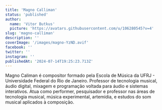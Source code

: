 ```yaml
---
title: 'Magno Calliman'
status: 'published'
author:
  name: 'Vitor Butkus'
  picture: 'https://avatars.githubusercontent.com/u/106280545?v=4'
slug: 'magno-calliman'
description: ''
coverImage: '/images/magno-YzND.avif'
facebook: ''
twitter: ''
instagram: ''
publishedAt: '2024-07-14T19:25:23.713Z'
---
```


Magno Caliman é compositor formado pela Escola de Música da UFRJ - Universidade Federal do Rio de Janeiro. Professor de tecnologia musical, áudio digital, mixagem e programação voltada para áudio e sistemas interativos. Atua como performer, pesquisador e professor nas áreas de tecnologia musical, música experimental, artemídia, e estudos do som musical aplicados à composição.